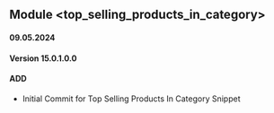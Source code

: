 ## Module <top_selling_products_in_category>

#### 09.05.2024
#### Version 15.0.1.0.0
#### ADD
- Initial Commit for Top Selling Products In Category Snippet

